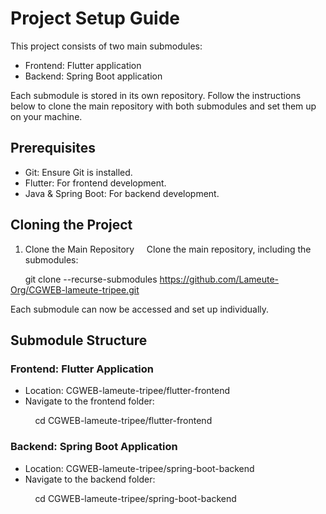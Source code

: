 # Project Setup Guide

This project consists of two main submodules:
- Frontend: Flutter application
- Backend: Spring Boot application

Each submodule is stored in its own repository. Follow the instructions below to clone the main repository with both submodules and set them up on your machine.

## Prerequisites
- Git: Ensure Git is installed.
- Flutter: For frontend development. 
- Java & Spring Boot: For backend development. 

## Cloning the Project

1. Clone the Main Repository  
   Clone the main repository, including the submodules:

      git clone --recurse-submodules https://github.com/Lameute-Org/CGWEB-lameute-tripee.git
   

Each submodule can now be accessed and set up individually.

## Submodule Structure

### Frontend: Flutter Application

- Location: CGWEB-lameute-tripee/flutter-frontend
- Navigate to the frontend folder:

          cd CGWEB-lameute-tripee/flutter-frontend
  

### Backend: Spring Boot Application

- Location: CGWEB-lameute-tripee/spring-boot-backend
- Navigate to the backend folder:

          cd CGWEB-lameute-tripee/spring-boot-backend
    
